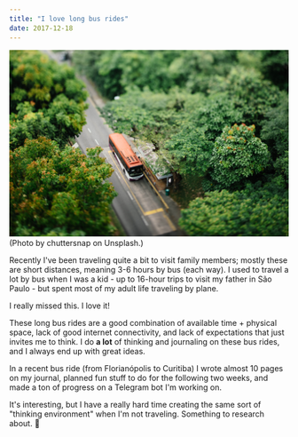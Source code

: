 ```yaml
---
title: "I love long bus rides"
date: 2017-12-18
---
```


![](/images/chuttersnap-324669.jpg)(Photo by chuttersnap on Unsplash.)

Recently I've been traveling quite a bit to visit family members; mostly these are short distances, meaning 3-6 hours by bus (each way). I used to travel a lot by bus when I was a kid - up to 16-hour trips to visit my father in São Paulo - but spent most of my adult life traveling by plane.

I really missed this. I love it!

These long bus rides are a good combination of available time + physical space, lack of good internet connectivity, and lack of expectations that just invites me to think. I do **a lot** of thinking and journaling on these bus rides, and I always end up with great ideas.

In a recent bus ride (from Florianópolis to Curitiba) I wrote almost 10 pages on my journal, planned fun stuff to do for the following two weeks, and made a ton of progress on a Telegram bot I'm working on.

It's interesting, but I have a really hard time creating the same sort of "thinking environment" when I'm not traveling. Something to research about. 🤔

